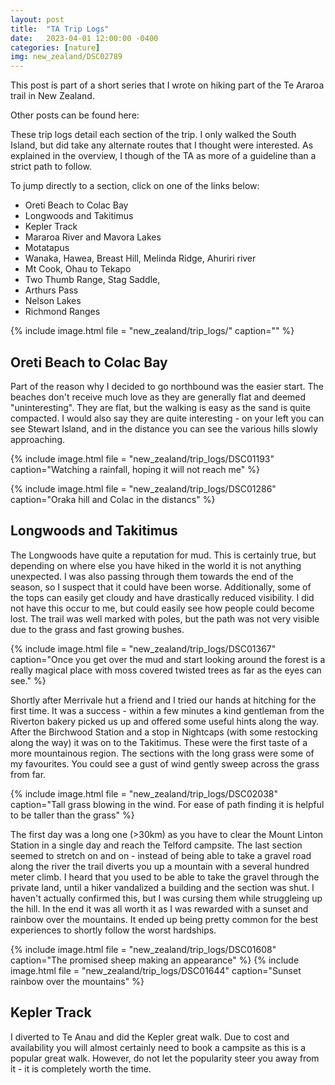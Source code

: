```yaml
---
layout: post
title:  "TA Trip Logs"
date:   2023-04-01 12:00:00 -0400
categories: [nature]
img: new_zealand/DSC02789
---
```


This post is part of a short series that I wrote on hiking part of the Te Araroa trail in New Zealand.

Other posts can be found here:

These trip logs detail each section of the trip. I only walked the South Island, but did take any alternate routes that I thought were interested. As explained in the overview, I though of the TA as more of a guideline than a strict path to follow.

To jump directly to a section,  click on one of the links below:
- Oreti Beach to Colac Bay
- Longwoods and Takitimus
- Kepler Track
- Mararoa River and Mavora Lakes
- Motatapus
- Wanaka, Hawea, Breast Hill, Melinda Ridge, Ahuriri river
- Mt Cook, Ohau to Tekapo
- Two Thumb Range, Stag Saddle,
- Arthurs Pass
- Nelson Lakes
- Richmond Ranges

{% include image.html
file = "new_zealand/trip_logs/"
caption=""
%}

## Oreti Beach to Colac Bay
Part of the reason why I decided to go northbound was the easier start. The beaches don't receive much love as they are generally flat and deemed "uninteresting". They are flat, but the walking is easy as the sand is quite compacted. I would also say they are quite interesting - on your left you can see Stewart Island, and in the distance you can see the various hills slowly approaching.

{% include image.html
file = "new_zealand/trip_logs/DSC01193"
caption="Watching a rainfall, hoping it will not reach me"
%}

{% include image.html
file = "new_zealand/trip_logs/DSC01286"
caption="Oraka hill and Colac in the distancs"
%}

## Longwoods and Takitimus
The Longwoods have quite a reputation for mud. This is certainly true, but depending on where else you have hiked in the world it is not anything unexpected. I was also passing through them towards the end of the season, so I suspect that it could have been worse. Additionally, some of the tops can easily get cloudy and have drastically reduced visibility. I did not have this occur to me, but could easily see how people could become lost. The trail was well marked with poles, but the path was not very visible due to the grass and fast growing bushes.


{% include image.html
file = "new_zealand/trip_logs/DSC01367"
caption="Once you get over the mud and start looking around the forest is a really magical place with moss covered twisted trees as far as the eyes can see."
%}

Shortly after Merrivale hut a friend and I tried our hands at hitching for the first time. It was a success - within a few minutes a kind gentleman from the Riverton bakery picked us up and offered some useful hints along the way. After the Birchwood Station and a stop in Nightcaps (with some restocking along the way) it was on to the Takitimus. These were the first taste of a more mountainous region. The sections with the long grass were some of my favourites. You could see a gust of wind gently sweep across the grass from far.

{% include image.html
file = "new_zealand/trip_logs/DSC02038"
caption="Tall grass blowing in the wind. For ease of path finding it is helpful to be taller than the grass"
%}

The first day was a long one (>30km) as you have to clear the Mount Linton Station in a single day and reach the Telford campsite. The last section seemed to stretch on and on - instead of being able to take a gravel road along the river the trail diverts you up a mountain with a several hundred meter climb. I heard that you used to be able to take the gravel through the private land, until a hiker vandalized a building and the section was shut. I haven't actually confirmed this, but I was cursing them while struggleing up the hill. In the end it was all worth it as I was rewarded with a sunset and rainbow over the mountains. It ended up being pretty common for the best experiences to shortly follow the worst hardships.

{% include image.html
file = "new_zealand/trip_logs/DSC01608"
caption="The promised sheep making an appearance"
%}
{% include image.html
file = "new_zealand/trip_logs/DSC01644"
caption="Sunset rainbow over the mountains"
%}

## Kepler Track

I diverted to Te Anau and did the Kepler great walk. Due to cost and availability you will almost certainly need to book a campsite as this is a popular great walk. However, do not let the popularity steer you away from it - it is completely worth the time.
